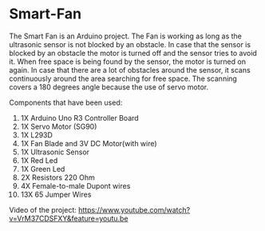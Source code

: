 # Smart-Fan
The Smart Fan is an Arduino project. The Fan is working as long as the ultrasonic sensor is not blocked by an obstacle. In case that the sensor is blocked by an obstacle the motor is turned off and the sensor tries to avoid it. When free space is being found by the sensor, the motor is turned on again. In case that there are a lot of obstacles around the sensor, it scans continuously around the area searching for free space. The scanning covers a 180 degrees angle because the use of servo motor. 

Components that have been used:
1. 1X Arduino Uno R3 Controller Board
2. 1X Servo Motor (SG90)
3. 1X L293D
4. 1X Fan Blade and 3V DC Motor(with wire)
5. 1X Ultrasonic Sensor
6. 1X Red Led
7. 1X Green Led
8. 2X Resistors 220 Ohm
9. 4X Female-to-male Dupont wires
10. 13X 65 Jumper Wires

Video of the project: https://www.youtube.com/watch?v=VrM37CDSFXY&feature=youtu.be
